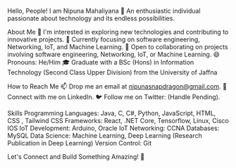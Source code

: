 Hello, People! I am Nipuna Mahaliyana 👋
An enthusiastic individual passionate about technology and its endless possibilities.

About Me
👀 I'm interested in exploring new technologies and contributing to innovative projects.
🌱 Currently focusing on software engineering, Networking, IoT, and Machine Learning.
💞️ Open to collaborating on projects involving software engineering, Networking, IoT, or Machine Learning.
😄 Pronouns: He/Him
🎓 Graduate with a BSc (Hons) in Information Technology (Second Class Upper Division) from the University of Jaffna

How to Reach Me
📫 Drop me an email at nipunasnapdragon@gmail.com.
🔗 Connect with me on LinkedIn.
🐦 Follow me on Twitter: (Handle Pending).

Skills
Programming Languages: Java, C, C#, Python, JavaScript, HTML, CSS , Tailwind CSS
Frameworks: React, .NET Core, Tensorflow, Linux, Cisco IOS
IoT Development: Arduino, Oracle IoT
Networking: CCNA
Databases: MySQL
Data Science: Machine Learning, Deep Learning (Research Publication in Deep Learning)
Version Control: Git

Let's Connect and Build Something Amazing! 🚀
